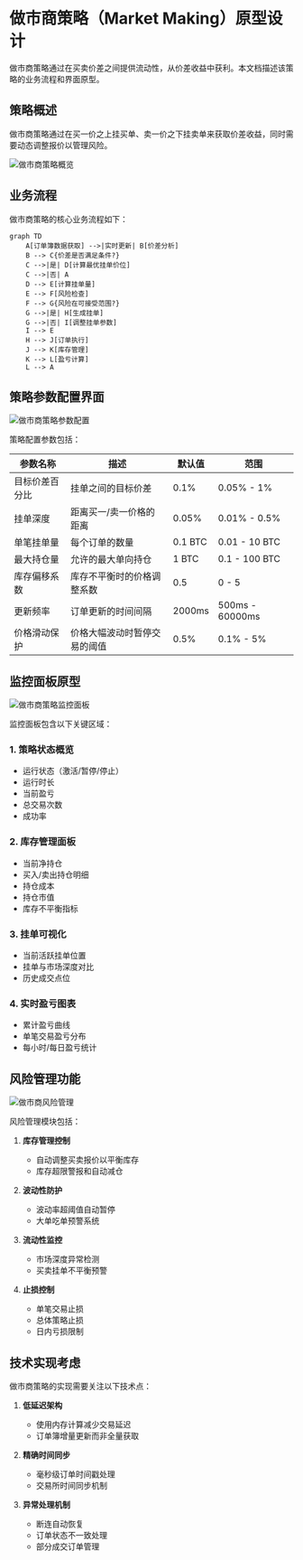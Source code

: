# 做市商策略（Market Making）原型设计

做市商策略通过在买卖价差之间提供流动性，从价差收益中获利。本文档描述该策略的业务流程和界面原型。

## 策略概述

做市商策略通过在买一价之上挂买单、卖一价之下挂卖单来获取价差收益，同时需要动态调整报价以管理风险。

![做市商策略概览](./images/market_making_overview.svg)

## 业务流程

做市商策略的核心业务流程如下：

```mermaid
graph TD
    A[订单簿数据获取] -->|实时更新| B[价差分析]
    B --> C{价差是否满足条件?}
    C -->|是| D[计算最优挂单价位]
    C -->|否| A
    D --> E[计算挂单量]
    E --> F[风险检查]
    F --> G{风险在可接受范围?}
    G -->|是| H[生成挂单]
    G -->|否| I[调整挂单参数]
    I --> E
    H --> J[订单执行]
    J --> K[库存管理]
    K --> L[盈亏计算]
    L --> A
```

## 策略参数配置界面

![做市商策略参数配置](./images/market_making_config.svg)

策略配置参数包括：

| 参数名称 | 描述 | 默认值 | 范围 |
|---------|------|------|------|
| 目标价差百分比 | 挂单之间的目标价差 | 0.1% | 0.05% - 1% |
| 挂单深度 | 距离买一/卖一价格的距离 | 0.05% | 0.01% - 0.5% |
| 单笔挂单量 | 每个订单的数量 | 0.1 BTC | 0.01 - 10 BTC |
| 最大持仓量 | 允许的最大单向持仓 | 1 BTC | 0.1 - 100 BTC |
| 库存偏移系数 | 库存不平衡时的价格调整系数 | 0.5 | 0 - 5 |
| 更新频率 | 订单更新的时间间隔 | 2000ms | 500ms - 60000ms |
| 价格滑动保护 | 价格大幅波动时暂停交易的阈值 | 0.5% | 0.1% - 5% |

## 监控面板原型

![做市商策略监控面板](./images/market_making_dashboard.svg)

监控面板包含以下关键区域：

### 1. 策略状态概览
- 运行状态（激活/暂停/停止）
- 运行时长
- 当前盈亏
- 总交易次数
- 成功率

### 2. 库存管理面板
- 当前净持仓
- 买入/卖出持仓明细
- 持仓成本
- 持仓市值
- 库存不平衡指标

### 3. 挂单可视化
- 当前活跃挂单位置
- 挂单与市场深度对比
- 历史成交点位

### 4. 实时盈亏图表
- 累计盈亏曲线
- 单笔交易盈亏分布
- 每小时/每日盈亏统计

## 风险管理功能

![做市商风险管理](./images/market_making_risk.svg)

风险管理模块包括：

1. **库存管理控制**
   - 自动调整买卖报价以平衡库存
   - 库存超限警报和自动减仓
   
2. **波动性防护**
   - 波动率超阈值自动暂停
   - 大单吃单预警系统
   
3. **流动性监控**
   - 市场深度异常检测
   - 买卖挂单不平衡预警

4. **止损控制**
   - 单笔交易止损
   - 总体策略止损
   - 日内亏损限制

## 技术实现考虑

做市商策略的实现需要关注以下技术点：

1. **低延迟架构**
   - 使用内存计算减少交易延迟
   - 订单簿增量更新而非全量获取
   
2. **精确时间同步**
   - 毫秒级订单时间戳处理
   - 交易所时间同步机制

3. **异常处理机制**
   - 断连自动恢复
   - 订单状态不一致处理
   - 部分成交订单管理 